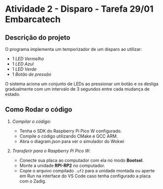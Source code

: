# Atividade 2 - Disparo - Tarefa 29/01 Embarcatech

## Descrição do projeto

O programa implementa um temporizador de um disparo ao utilizar:

- 1 *LED Vermelho*
- 1 *LED Azul*
- 1 *LED Verde*
- 1 *Botão de pressão*

O sistema aciona um conjunto de LEDs ao pressionar um botão e os desliga gradualmente com um intervalo de 3 segundos entre cada mudança de estado.


## Como Rodar o código

1. *Compilar o código*:
   - Tenha o SDK do Raspberry Pi Pico W configurado.
   - Compile o código utilizando CMake e GCC ARM.
   - Abra o diagram.json para ver o simulador do Wokwi

2. *Transferir para o Raspberry Pi Pico W*:
   - Conecte sua placa ao computador com ela no modo **Bootsel**.
   - Monte a unidade **RPI-RP2** no computador.
   - Copie o arquivo compilado `.uf2` para a unidade montada ou aperte em Run na interface do VS Code caso tenha configurado a placa com o Zadig.
